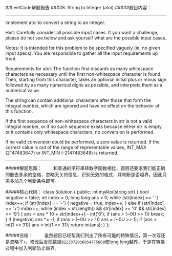 ##LeetCode解题报告
####8. String to Integer (atoi)
#####题目内容：
***
Implement atoi to convert a string to an integer.

Hint: Carefully consider all possible input cases. If you want a challenge, please do not see below and ask yourself what are the possible input cases.

Notes: It is intended for this problem to be specified vaguely (ie, no given input specs). You are responsible to gather all the input requirements up front.

Requirements for atoi:
The function first discards as many whitespace characters as necessary until the first non-whitespace character is found. Then, starting from this character, takes an optional initial plus or minus sign followed by as many numerical digits as possible, and interprets them as a numerical value.

The string can contain additional characters after those that form the integral number, which are ignored and have no effect on the behavior of this function.

If the first sequence of non-whitespace characters in str is not a valid integral number, or if no such sequence exists because either str is empty or it contains only whitespace characters, no conversion is performed.

If no valid conversion could be performed, a zero value is returned. If the correct value is out of the range of representable values, INT_MAX (2147483647) or INT_MIN (-2147483648) is returned.
***
#####解题思路：
&#160;&#160;&#160;&#160;&#160;&#160;&#160;&#160;和普通的字符串转数字函数相比，题目还要求我们能正确的删去多余的空格，忽略无关的信息，识别无效的格式，并判断是否越界。因此只需多加几个判断条件即可。

#####核心代码：
	class Solution
    {
    public:
        int myAtoi(string str)
        {
            bool negative = false;
            int index = 0;
            long long ans = 0;
            while (str[index] == ' ')   index++;
            if (str[index] == '-')
            {
                negative = true;
                index++;
            }
            else if (str[index] == '+')
                index++;
            while (index < str.length() && str[index] >= '0' && str[index] <= '9')
            {
                ans = ans * 10 + str[index++] - int('0');
                if (ans > (~0U >> 1))
                    break;
            }
            if (negative)
                ans *= -1;
            if (ans > (~0U >> 1))
                ans = (~0U >> 1);
            if (ans < int(1 << 31))
                ans = int(1 << 31);
            return int(ans);
        }
    };

	   
#####总结：
&#160;&#160;&#160;&#160;&#160;&#160;&#160;&#160;虽然题目已经帮我们列出了所有可能的特殊情况，第一次写还是忽略了`+`。修改后发现数据`9223372036854775809`使long long越界，于是在转换过程中加入判断防止越界。